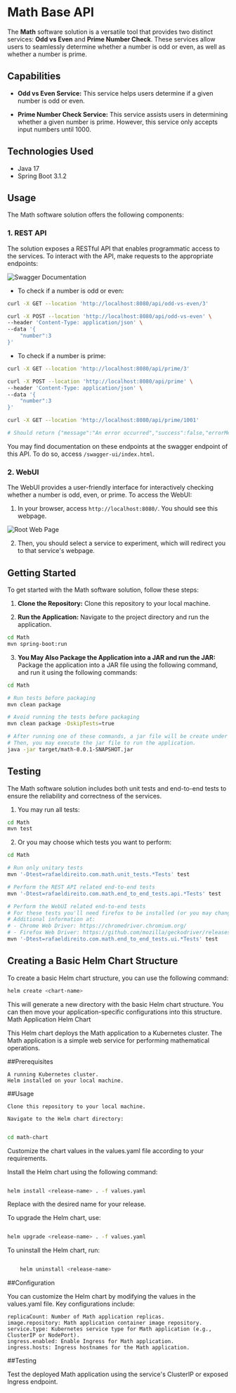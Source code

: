 
# Math Base API

The **Math** software solution is a versatile tool that provides two distinct services: **Odd vs Even** and **Prime Number Check**. These services allow users to seamlessly determine whether a number is odd or even, as well as whether a number is prime.

## Capabilities

- **Odd vs Even Service:** This service helps users determine if a given number is odd or even.

- **Prime Number Check Service:** This service assists users in determining whether a given number is prime. However, this service only accepts input numbers until 1000. 

## Technologies Used

- Java 17
- Spring Boot 3.1.2

## Usage

The Math software solution offers the following components:

### 1. REST API

The solution exposes a RESTful API that enables programmatic access to the services. To interact with the API, make requests to the appropriate endpoints:


![Swagger Documentation](https://i.imgur.com/bOp6rdM.png)


- To check if a number is odd or even:

``` bash
curl -X GET --location 'http://localhost:8080/api/odd-vs-even/3'

curl -X POST --location 'http://localhost:8080/api/odd-vs-even' \
--header 'Content-Type: application/json' \
--data '{
    "number":3
}'

```

- To check if a number is prime:

``` bash
curl -X GET --location 'http://localhost:8080/api/prime/3'

curl -X POST --location 'http://localhost:8080/api/prime' \
--header 'Content-Type: application/json' \
--data '{
    "number":3
}'
```

``` bash
curl -X GET --location 'http://localhost:8080/api/prime/1001'

# Should return {"message":"An error occurred","success":false,"errorMessage":"Wow wow wow... We have no computing resources to know if 1001 is a prime number! We can only compute this for numbers <= 1000 !"}
```

You may find documentation on these endpoints at the swagger endpoint of this API. To do so, access `/swagger-ui/index.html`.



### 2. WebUI

The WebUI provides a user-friendly interface for interactively checking whether a number is odd, even, or prime. To access the WebUI:

1. In your browser, access `http://localhost:8080/`. You should see this webpage.

![Root Web Page](https://i.imgur.com/A1HQRiY.png)

2. Then, you should select a service to experiment, which will redirect you to that service's webpage.
   
## Getting Started

To get started with the Math software solution, follow these steps:

1. **Clone the Repository:** Clone this repository to your local machine.
 

2. **Run the Application:** Navigate to the project directory and run the application.

``` bash
cd Math
mvn spring-boot:run
```


3. **You May Also Package the Application into a JAR and run the JAR:** Package the application into a JAR file using the following command, and run it using the following commands:

``` bash
cd Math

# Run tests before packaging
mvn clean package

# Avoid running the tests before packaging
mvn clean package -DskipTests=true

# After running one of these commands, a jar file will be create under /target.
# Then, you may execute the jar file to run the application.
java -jar target/math-0.0.1-SNAPSHOT.jar
```

## Testing

The Math software solution includes both unit tests and end-to-end tests to ensure the reliability and correctness of the services.

1. You may run all tests:

```bash
cd Math
mvn test
```

2. Or you may choose which tests you want to perform:

``` bash
cd Math

# Run only unitary tests
mvn '-Dtest=rafaeldireito.com.math.unit_tests.*Tests' test

# Perform the REST API related end-to-end tests
mvn '-Dtest=rafaeldireito.com.math.end_to_end_tests.api.*Tests' test

# Perform the WebUI related end-to-end tests
# For these tests you'll need firefox to be installed (or you may change the testing code to rely on Chrome). Either way, you'll have to install the chosen browser's drive as it will be employed by Selenium to test the UI.
# Additional information at:
# - Chrome Web Driver: https://chromedriver.chromium.org/
# - Firefox Web Driver: https://github.com/mozilla/geckodriver/releases
mvn '-Dtest=rafaeldireito.com.math.end_to_end_tests.ui.*Tests' test

```






## Creating a Basic Helm Chart Structure

To create a basic Helm chart structure, you can use the following command:

```bash
helm create <chart-name>
```
This will generate a new directory <chart-name> with the basic Helm chart structure. You can then move your application-specific configurations into this structure.
Math Application Helm Chart

This Helm chart deploys the Math application to a Kubernetes cluster. The Math application is a simple web service for performing mathematical operations.

##Prerequisites

    A running Kubernetes cluster.
    Helm installed on your local machine.

##Usage

    Clone this repository to your local machine.

    Navigate to the Helm chart directory:

```bash

cd math-chart
```
Customize the chart values in the values.yaml file according to your requirements.

Install the Helm chart using the following command:

```bash

helm install <release-name> . -f values.yaml
```
Replace <release-name> with the desired name for your release.

To upgrade the Helm chart, use:

```bash

helm upgrade <release-name> . -f values.yaml
```
To uninstall the Helm chart, run:

```bash

    helm uninstall <release-name>
```
##Configuration

You can customize the Helm chart by modifying the values in the values.yaml file. Key configurations include:

    replicaCount: Number of Math application replicas.
    image.repository: Math application container image repository.
    service.type: Kubernetes service type for Math application (e.g., ClusterIP or NodePort).
    ingress.enabled: Enable Ingress for Math application.
    ingress.hosts: Ingress hostnames for the Math application.

##Testing

Test the deployed Math application using the service's ClusterIP or exposed Ingress endpoint.

